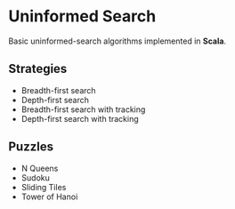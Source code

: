 # Uninformed Search

Basic uninformed-search algorithms implemented in **Scala**.

## Strategies

* Breadth-first search
* Depth-first search
* Breadth-first search with tracking
* Depth-first search with tracking
 
## Puzzles

* N Queens
* Sudoku
* Sliding Tiles
* Tower of Hanoi
